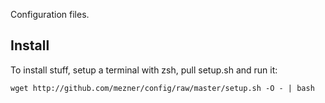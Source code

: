 Configuration files.

Install
--------
To install stuff, setup a terminal with zsh, pull setup.sh and run it:
```
wget http://github.com/mezner/config/raw/master/setup.sh -O - | bash
```
